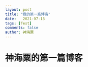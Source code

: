 ```yaml
---
layout: post
title: "我的第一篇博客"
date:   2021-07-13
tags: [Test]
comments: false
author: 神海粟
---
```


#  神海粟的第一篇博客